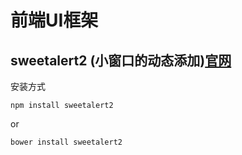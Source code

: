 # 前端UI框架

## sweetalert2 (小窗口的动态添加)[官网](https://sweetalert2.github.io/)
安装方式
```
npm install sweetalert2
```
or
```
bower install sweetalert2
```
